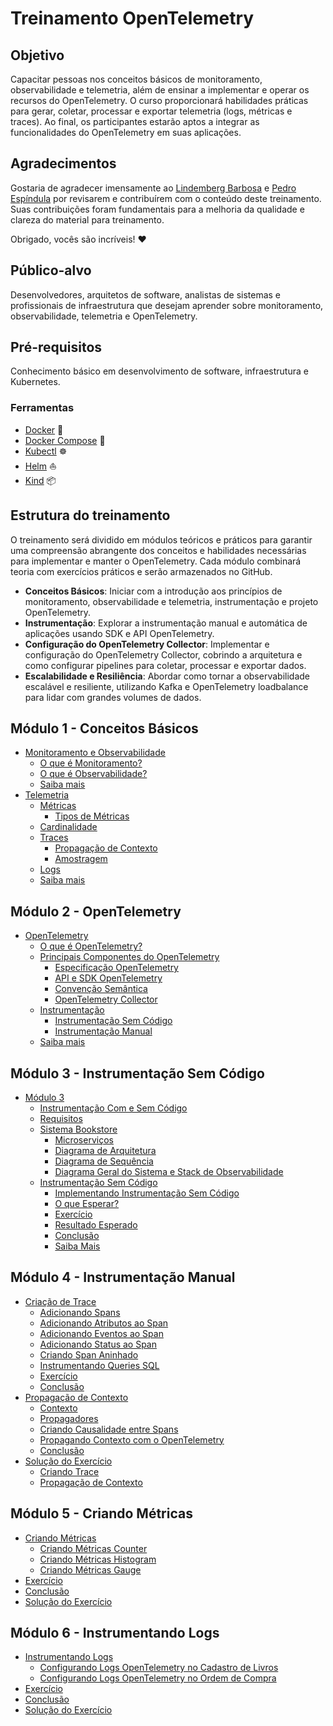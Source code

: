 # Treinamento OpenTelemetry

## Objetivo

Capacitar pessoas nos conceitos básicos de monitoramento, observabilidade e telemetria, além de ensinar a implementar e operar os recursos do OpenTelemetry. O curso proporcionará habilidades práticas para gerar, coletar, processar e exportar telemetria (logs, métricas e traces). Ao final, os participantes estarão aptos a integrar as funcionalidades do OpenTelemetry em suas aplicações.

## Agradecimentos

Gostaria de agradecer imensamente ao [Lindemberg Barbosa](https://www.linkedin.com/in/lindemberg-barbosa/) e [Pedro Espíndula](https://www.linkedin.com/in/pedroespindula/) por revisarem e contribuírem com o conteúdo deste treinamento. Suas contribuições foram fundamentais para a melhoria da qualidade e clareza do material para treinamento.

Obrigado, vocês são incríveis! ❤️

## Público-alvo

Desenvolvedores, arquitetos de software, analistas de sistemas e profissionais de infraestrutura que desejam aprender sobre monitoramento, observabilidade, telemetria e OpenTelemetry.

## Pré-requisitos

Conhecimento básico em desenvolvimento de software, infraestrutura e Kubernetes.

### Ferramentas

- [Docker](https://docs.docker.com/get-docker/) 🐳
- [Docker Compose](https://docs.docker.com/compose/install/) 🐳
- [Kubectl](https://kubernetes.io/docs/tasks/tools/install-kubectl/) ☸️
- [Helm](https://helm.sh/docs/intro/install/) ⛵
- [Kind](https://kind.sigs.k8s.io/docs/user/quick-start/) 📦

## Estrutura do treinamento

O treinamento será dividido em módulos teóricos e práticos para garantir uma compreensão abrangente dos conceitos e habilidades necessárias para implementar e manter o OpenTelemetry. Cada módulo combinará teoria com exercícios práticos e serão armazenados no GitHub.

- **Conceitos Básicos**: Iniciar com a introdução aos princípios de monitoramento, observabilidade e telemetria, instrumentação e projeto OpenTelemetry.
- **Instrumentação**: Explorar a instrumentação manual e automática de aplicações usando SDK e API OpenTelemetry.
- **Configuração do OpenTelemetry Collector**: Implementar e configuração do OpenTelemetry Collector, cobrindo a arquitetura e como configurar pipelines para coletar, processar e exportar dados.
- **Escalabilidade e Resiliência**: Abordar como tornar a observabilidade escalável e resiliente, utilizando Kafka e OpenTelemetry loadbalance para lidar com grandes volumes de dados.

## Módulo 1 - Conceitos Básicos

- [Monitoramento e Observabilidade](./docs/module-1/README.md#monitoramento-e-observabilidade)
  - [O que é Monitoramento?](./docs/module-1/README.md#o-que-é-monitoramento)
  - [O que é Observabilidade?](./docs/module-1/README.md#o-que-é-observabilidade)
  - [Saiba mais](./docs/module-1/README.md#saiba-mais)
- [Telemetria](./docs/module-1/README.md#telemetria)
  - [Métricas](./docs/module-1/README.md#métricas)
    - [Tipos de Métricas](./docs/module-1/README.md#tipos-de-métricas)
  - [Cardinalidade](./docs/module-1/README.md#cardinalidade)
  - [Traces](./docs/module-1/README.md#traces)
    - [Propagação de Contexto](./docs/module-1/README.md#propagação-de-contexto)
    - [Amostragem](./docs/module-1/README.md#amostragem)
  - [Logs](./docs/module-1/README.md#logs)
  - [Saiba mais](./docs/module-1/README.md#saiba-mais)

## Módulo 2 - OpenTelemetry

- [OpenTelemetry](./docs/module-2/README.md#opentelemetry)
  - [O que é OpenTelemetry?](./docs/module-2/README.md#o-que-é-opentelemetry)
  - [Principais Componentes do OpenTelemetry](./docs/module-2/README.md#principais-componentes-do-opentelemetry)
    - [Especificação OpenTelemetry](./docs/module-2/README.md#especificação-opentelemetry)
    - [API e SDK OpenTelemetry](./docs/module-2/README.md#api-e-sdk-opentelemetry)
    - [Convenção Semântica](./docs/module-2/README.md#convenção-semântica)
    - [OpenTelemetry Collector](./docs/module-2/README.md#opentelemetry-collector)
  - [Instrumentação](./docs/module-2/README.md#instrumentação)
    - [Instrumentação Sem Código](./docs/module-2/README.md#instrumentação-sem-código)
    - [Instrumentação Manual](./docs/module-2/README)
  - [Saiba mais](./docs/module-2/README.md#saiba-mais)
  
## Módulo 3 - Instrumentação Sem Código

- [Módulo 3](./docs/module-3/README.md)
  - [Instrumentação Com e Sem Código](./docs/module-3/README.md#instrumentação-com-e-sem-código)
  - [Requisitos](./docs/module-3/README.md#requisitos)
  - [Sistema Bookstore](./docs/module-3/README.md#sistema-bookstore)
    - [Microserviços](./docs/module-3/README.md#microserviços)
    - [Diagrama de Arquitetura](./docs/module-3/README.md#diagrama-de-arquitetura)
    - [Diagrama de Sequência](./docs/module-3/README.md#diagrama-de-sequência)
    - [Diagrama Geral do Sistema e Stack de Observabilidade](./docs/module-3/README.md#diagrama-geral-do-sistema-e-stack-de-observabilidade)
  - [Instrumentação Sem Código](./docs/module-3/instrumentação-sem-código.md)
    - [Implementando Instrumentação Sem Código](./docs/module-3/instrumentação-sem-código.md#implementando-instrumentação-sem-código)
    - [O que Esperar?](./docs/module-3/instrumentação-sem-código.md#o-que-esperar)
    - [Exercício](./docs/module-3/instrumentação-sem-código.md#exercício)
    - [Resultado Esperado](./docs/module-3/instrumentação-sem-código.md#resultado-esperado)
    - [Conclusão](./docs/module-3/instrumentação-sem-código.md#conclusão)
    - [Saiba Mais](./docs/module-3/instrumentação-sem-código.md#saiba-mais)

## Módulo 4 - Instrumentação Manual

- [Criação de Trace](./docs/module-4/criando-trace.md)
  - [Adicionando Spans](./docs/module-4/criando-trace.md#adicionando-spans)
  - [Adicionando Atributos ao Span](./docs/module-4/criando-trace.md#adicionando-atributos-ao-span)
  - [Adicionando Eventos ao Span](./docs/module-4/criando-trace.md#adicionando-eventos-ao-span)
  - [Adicionando Status ao Span](./docs/module-4/criando-trace.md#adicionando-status-ao-span)
  - [Criando Span Aninhado](./docs/module-4/criando-trace.md#criando-span-aninhado)
  - [Instrumentando Queries SQL](./docs/module-4/criando-trace.md#instrumentando-queries-sql)
  - [Exercício](./docs/module-4/criando-trace.md#exercícios)
  - [Conclusão](./docs/module-4/criando-trace.md#conclusão)
- [Propagação de Contexto](./docs/module-4/propagacao-contexto.md)
  - [Contexto](./docs/module-4/propagacao-contexto.md#contexto)
  - [Propagadores](./docs/module-4/propagacao-contexto.md#propagadores)
  - [Criando Causalidade entre Spans](./docs/module-4/propagacao-contexto.md#criando-causalidade-entre-spans)
  - [Propagando Contexto com o OpenTelemetry](./docs/module-4/propagacao-contexto.md#propagando-contexto-com-o-opentelemetry)
  - [Conclusão](./docs/module-4/propagacao-contexto.md#conclusão)
- [Solução do Exercício](./docs/module-4/solucao-exercicio/README.md)
  - [Criando Trace](./docs/module-4/solucao-exercicio/criando-trace/)
  - [Propagação de Contexto](./docs/module-4/solucao-exercicio/propagacao-contexto/)

## Módulo 5 - Criando Métricas

- [Criando Métricas](./docs/module-5/criando-metrica.md)
  - [Criando Métricas Counter](./docs/module-5/criando-metrica.md#criando-métricas-counter)
  - [Criando Métricas Histogram](./docs/module-5/criando-metrica.md#criando-métricas-histogram)
  - [Criando Métricas Gauge](./docs/module-5/criando-metrica.md#criando-métricas-gauge)
- [Exercício](./docs/module-5/criando-metrica.md#exercício)
- [Conclusão](./docs/module-5/criando-metrica.md#conclusão)
- [Solução do Exercício](./docs/module-5/solucao-exercicio/criando-metrica/)

## Módulo 6 - Instrumentando Logs

- [Instrumentando Logs](./docs/module-6/instrumentando-logs.md)
  - [Configurando Logs OpenTelemetry no Cadastro de Livros](./docs/module-6/instrumentando-logs.md#configurando-logs-opentelemetry-no-cadastro-de-livros)
  - [Configurando Logs OpenTelemetry no Ordem de Compra](./docs/module-6/instrumentando-logs.md#configurando-logs-opentelemetry-no-ordem-de-compra)
- [Exercício](./docs/module-6/instrumentando-logs.md#exercício)
- [Conclusão](./docs/module-6/instrumentando-logs.md#conclusão)
- [Solução do Exercício](./docs/module-6/solucao-exercicio/instrumentando-logs/)
